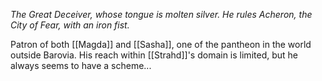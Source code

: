 *The Great Deceiver, whose tongue is molten silver. He rules Acheron, the City of Fear, with an iron fist.*

Patron of both [[Magda]] and [[Sasha]], one of the pantheon in the world outside Barovia. His reach within [[Strahd]]'s domain is limited, but he always seems to have a scheme...